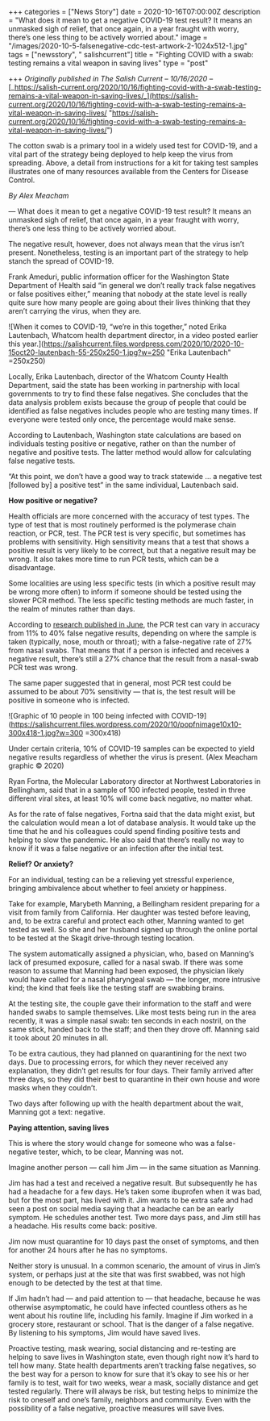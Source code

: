 +++
categories = ["News Story"]
date = 2020-10-16T07:00:00Z
description = "What does it mean to get a negative COVID-19 test result? It means an unmasked sigh of relief, that once again, in a year fraught with worry, there’s one less thing to be actively worried about."
image = "/images/2020-10-5-falsenegative-cdc-test-artwork-2-1024x512-1.jpg"
tags = ["newsstory", " salishcurrent"]
title = "Fighting COVID with a swab: testing remains a vital weapon in saving lives"
type = "post"

+++
_Originally published in The Salish Current – 10/16/2020 –_ [_https://salish-current.org/2020/10/16/fighting-covid-with-a-swab-testing-remains-a-vital-weapon-in-saving-lives/_](https://salish-current.org/2020/10/16/fighting-covid-with-a-swab-testing-remains-a-vital-weapon-in-saving-lives/ "https://salish-current.org/2020/10/16/fighting-covid-with-a-swab-testing-remains-a-vital-weapon-in-saving-lives/")

The cotton swab is a primary tool in a widely used test for COVID-19, and a vital part of the strategy being deployed to help keep the virus from spreading. Above, a detail from instructions for a kit for taking test samples illustrates one of many resources available from the Centers for Disease Control.

_By Alex Meacham_

— What does it mean to get a negative COVID-19 test result? It means an unmasked sigh of relief, that once again, in a year fraught with worry, there’s one less thing to be actively worried about.

The negative result, however, does not always mean that the virus isn’t present. Nonetheless, testing is an important part of the strategy to help stanch the spread of COVID-19.

Frank Ameduri, public information officer for the Washington State Department of Health said “in general we don’t really track false negatives or false positives either,” meaning that nobody at the state level is really quite sure how many people are going about their lives thinking that they aren’t carrying the virus, when they are.

!\[When it comes to COVID-19, “we’re in this together,” noted Erika Lautenbach, Whatcom health department director, in a video posted earlier this year.\](https://salishcurrent.files.wordpress.com/2020/10/2020-10-15oct20-lautenbach-55-250x250-1.jpg?w=250 "Erika Lautenbach" =250x250)

Locally, Erika Lautenbach, director of the Whatcom County Health Department, said the state has been working in partnership with local governments to try to find these false negatives. She concludes that the data analysis problem exists because the group of people that could be identified as false negatives includes people who are testing many times. If everyone were tested only once, the percentage would make sense.

According to Lautenbach, Washington state calculations are based on individuals testing positive or negative, rather on than the number of negative and positive tests. The latter method would allow for calculating false negative tests.

“At this point, we don’t have a good way to track statewide … a negative test \[followed by\] a positive test” in the same individual, Lautenbach said.

**How positive or negative?**

Health officials are more concerned with the accuracy of test types. The type of test that is most routinely performed is the polymerase chain reaction, or PCR, test. The PCR test is very specific, but sometimes has problems with sensitivity. High sensitivity means that a test that shows a positive result is very likely to be correct, but that a negative result may be wrong. It also takes more time to run PCR tests, which can be a disadvantage.

Some localities are using less specific tests (in which a positive result may be wrong more often) to inform if someone should be tested using the slower PCR method. The less specific testing methods are much faster, in the realm of minutes rather than days.

According to [research published in June](https://www.nejm.org/doi/full/10.1056/NEJMp2015897), the PCR test can vary in accuracy from 11% to 40% false negative results, depending on where the sample is taken (typically, nose, mouth or throat); with a false-negative rate of 27% from nasal swabs. That means that if a person is infected and receives a negative result, there’s still a 27% chance that the result from a nasal-swab PCR test was wrong.

The same paper suggested that in general, most PCR test could be assumed to be about 70% sensitivity — that is, the test result will be positive in someone who is infected.

!\[Graphic of 10 people in 100 being infected with COVID-19\](https://salishcurrent.files.wordpress.com/2020/10/popfnimage10x10-300x418-1.jpg?w=300 =300x418)

Under certain criteria, 10% of COVID-19 samples can be expected to yield negative results regardless of whether the virus is present. (Alex Meacham graphic © 2020)

Ryan Fortna, the Molecular Laboratory director at Northwest Laboratories in Bellingham, said that in a sample of 100 infected people, tested in three different viral sites, at least 10% will come back negative, no matter what.

As for the rate of false negatives, Fortna said that the data might exist, but the calculation would mean a lot of database analysis. It would take up the time that he and his colleagues could spend finding positive tests and helping to slow the pandemic. He also said that there’s really no way to know if it was a false negative or an infection after the initial test.

**Relief? Or anxiety?**

For an individual, testing can be a relieving yet stressful experience, bringing ambivalence about whether to feel anxiety or happiness.

Take for example, Marybeth Manning, a Bellingham resident preparing for a visit from family from California. Her daughter was tested before leaving, and, to be extra careful and protect each other, Manning wanted to get tested as well. So she and her husband signed up through the online portal to be tested at the Skagit drive-through testing location.

The system automatically assigned a physician, who, based on Manning’s lack of presumed exposure, called for a nasal swab. If there was some reason to assume that Manning had been exposed, the physician likely would have called for a nasal pharyngeal swab — the longer, more intrusive kind; the kind that feels like the testing staff are swabbing brains.

At the testing site, the couple gave their information to the staff and were handed swabs to sample themselves. Like most tests being run in the area recently, it was a simple nasal swab: ten seconds in each nostril, on the same stick, handed back to the staff; and then they drove off. Manning said it took about 20 minutes in all.

To be extra cautious, they had planned on quarantining for the next two days. Due to processing errors, for which they never received any explanation, they didn’t get results for four days. Their family arrived after three days, so they did their best to quarantine in their own house and wore masks when they couldn’t.

Two days after following up with the health department about the wait, Manning got a text: negative.

**Paying attention, saving lives**

This is where the story would change for someone who was a false-negative tester, which, to be clear, Manning was not.

Imagine another person — call him Jim — in the same situation as Manning.

Jim has had a test and received a negative result. But subsequently he has had a headache for a few days. He’s taken some ibuprofen when it was bad, but for the most part, has lived with it. Jim wants to be extra safe and had seen a post on social media saying that a headache can be an early symptom. He schedules another test. Two more days pass, and Jim still has a headache. His results come back: positive.

Jim now must quarantine for 10 days past the onset of symptoms, and then for another 24 hours after he has no symptoms.

Neither story is unusual. In a common scenario, the amount of virus in Jim’s system, or perhaps just at the site that was first swabbed, was not high enough to be detected by the test at that time.

If Jim hadn’t had — and paid attention to — that headache, because he was otherwise asymptomatic, he could have infected countless others as he went about his routine life, including his family. Imagine if Jim worked in a grocery store, restaurant or school. That is the danger of a false negative. By listening to his symptoms, Jim would have saved lives.

Proactive testing, mask wearing, social distancing and re-testing are helping to save lives in Washington state, even though right now it’s hard to tell how many. State health departments aren’t tracking false negatives, so the best way for a person to know for sure that it’s okay to see his or her family is to test, wait for two weeks, wear a mask, socially distance and get tested regularly. There will always be risk, but testing helps to minimize the risk to oneself and one’s family, neighbors and community. Even with the possibility of a false negative, proactive measures will save lives.